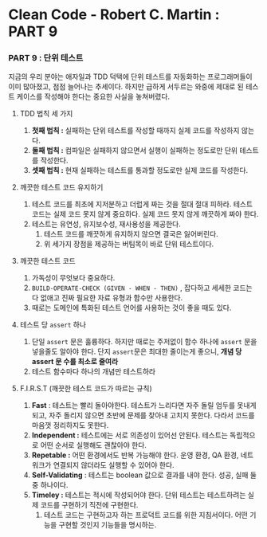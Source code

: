 # Clean Code - Robert C. Martin : PART 9

### PART 9 : 단위 테스트

지금의 우리 분야는 애자일과 TDD 덕택에 단위 테스트를 자동화하는 프로그래머들이 이미 많아졌고, 점점 늘어나는 추세이다. 하지만 급하게 서두르는 와중에 제대로 된 테스트 케이스를 작성해야 한다는 중요한 사실을 놓쳐버렸다.

1. TDD 법칙 세 가지
    1. **첫째 법칙 :** 실패하는 단위 테스트를 작성할 때까지 실제 코드를 작성하지 않는다.
    2. **둘째 법칙 :** 컴파일은 실패하지 않으면서 실행이 실패하는 정도로만 단위 테스트를 작성한다.
    3. **셋째 법칙 :** 현재 실패하는 테스트를 통과할 정도로만 실제 코드를 작성한다.
    
2. 깨끗한 테스트 코드 유지하기
    1. 테스트 코드를 최초에 지저분하고 더럽게 짜는 것을 절대 절대 피하라. 테스트 코드는 실제 코드 못지 않게 중요하다. 실제 코드 못지 않게 깨끗하게 짜야 한다.
    2. 테스트는 유연성, 유지보수성, 재사용성을 제공한다.
        1. 테스트 코드를 깨끗하게 유지하지 않으면 결국은 잃어버린다.
        2. 위 세가지 장점을 제공하는 버팀목이 바로 단위 테스트이다.
3. 깨끗한 테스트 코드
    1. 가독성이 무엇보다 중요하다.
    2.  `BUILD-OPERATE-CHECK (GIVEN - WHEN - THEN)` , 잡다하고 세세한 코드는 다 없애고 진짜 필요한 자료 유형과 함수만 사용한다.
    3. 때로는 도메인에 특화된 테스트 언어를 사용하는 것이 좋을 때도 있다.
4. 테스트 당 `assert` 하나
    1. 단일 `assert` 문은 훌륭하다. 하지만 때로는 주저없이 함수 하나에 `assert` 문을 넣을줄도 알아야 한다. 단지 `assert`문은 최대한 줄이는게 좋으니, **개념 당 assert 문 수를 최소로 줄여라**
    2. 테스트 함수마다 하나의 개념만 테스트하라
5. F.I.R.S.T (깨끗한 테스트 코드가 따르는 규칙)
    1. **Fast** : 테스트는 빨리 돌아야한다. 테스트가 느리다면 자주 돌릴 엄두를 못내게 되고, 자주 돌리지 않으면 초반에 문제를 찾아내 고치지 못한다. 다라서 코드를 마음껏 정리하지도 못한다.
    2. **Independent :** 테스트에는 서로 의존성이 있어선 안된다. 테스트는 독립적으로 어떤 순서로 실행해도 괜찮아야 한다.
    3. **Repetable :** 어떤 환경에서도 반복 가능해야 한다. 운영 환경, QA 환경, 네트워크가 연결되지 않더라도 실행할 수 있어야 한다.
    4. **Self-Validating** : 테스트는 boolean 값으로 결과를 내야 한다. 성공, 실패 둘 중 하나이다. 
    5. **Timeley :** 테스트는 적시에 작성되어야 한다. 단위 테스트는 테스트하려는 실제 코드를 구현하기 직전에 구현한다. 
        1. 테스트 코드는 구현하고자 하는 프로덕트 코드를 위한 지침서이다. 어떤 기능을 구현할 것인지 기능들을 명시하는.